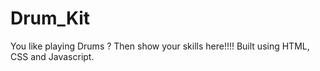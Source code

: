 # Drum_Kit
You like playing Drums ? Then show your skills here!!!! Built using HTML, CSS and Javascript.
